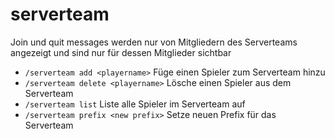 # serverteam

Join und quit messages werden nur von Mitgliedern des Serverteams angezeigt und sind nur für dessen Mitglieder sichtbar

* `/serverteam add <playername>` Füge einen Spieler zum Serverteam hinzu
* `/serverteam delete <playername>` Lösche einen Spieler aus dem Serverteam
* `/serverteam list` Liste alle Spieler im Serverteam auf
* `/serverteam prefix <new prefix>` Setze neuen Prefix für das Serverteam
